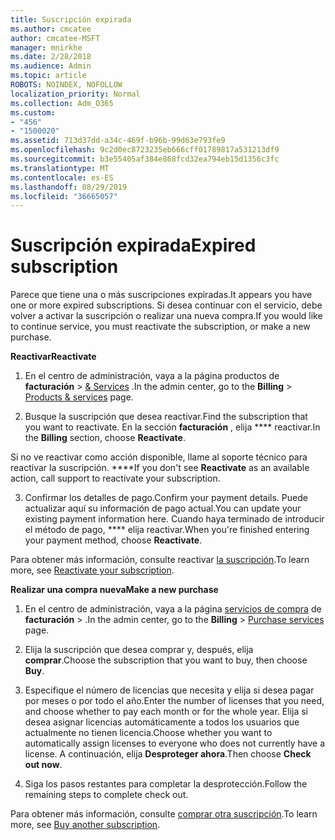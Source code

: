 ```yaml
---
title: Suscripción expirada
ms.author: cmcatee
author: cmcatee-MSFT
manager: mnirkhe
ms.date: 2/28/2018
ms.audience: Admin
ms.topic: article
ROBOTS: NOINDEX, NOFOLLOW
localization_priority: Normal
ms.collection: Adm_O365
ms.custom:
- "456"
- "1500020"
ms.assetid: 713d37dd-a34c-469f-b96b-99d63e793fe9
ms.openlocfilehash: 9c2d0ec8723235eb666cff01789817a531213df9
ms.sourcegitcommit: b3e55405af384e868fcd32ea794eb15d1356c3fc
ms.translationtype: MT
ms.contentlocale: es-ES
ms.lasthandoff: 08/29/2019
ms.locfileid: "36665057"
---
```

# <a name="expired-subscription"></a><span data-ttu-id="bd181-102">Suscripción expirada</span><span class="sxs-lookup"><span data-stu-id="bd181-102">Expired subscription</span></span>

<span data-ttu-id="bd181-103">Parece que tiene una o más suscripciones expiradas.</span><span class="sxs-lookup"><span data-stu-id="bd181-103">It appears you have one or more expired subscriptions.</span></span> <span data-ttu-id="bd181-104">Si desea continuar con el servicio, debe volver a activar la suscripción o realizar una nueva compra.</span><span class="sxs-lookup"><span data-stu-id="bd181-104">If you would like to continue service, you must reactivate the subscription, or make a new purchase.</span></span>
  
<span data-ttu-id="bd181-105">**Reactivar**</span><span class="sxs-lookup"><span data-stu-id="bd181-105">**Reactivate**</span></span>
  
1. <span data-ttu-id="bd181-106">En el centro de administración, vaya a la página productos de **facturación** \> [& Services](https://go.microsoft.com/fwlink/p/?linkid=842054) .</span><span class="sxs-lookup"><span data-stu-id="bd181-106">In the admin center, go to the **Billing** \> [Products & services](https://go.microsoft.com/fwlink/p/?linkid=842054) page.</span></span>

2. <span data-ttu-id="bd181-107">Busque la suscripción que desea reactivar.</span><span class="sxs-lookup"><span data-stu-id="bd181-107">Find the subscription that you want to reactivate.</span></span> <span data-ttu-id="bd181-108">En la sección **facturación** , elija \*\*\*\* reactivar.</span><span class="sxs-lookup"><span data-stu-id="bd181-108">In the **Billing** section, choose **Reactivate**.</span></span>

<span data-ttu-id="bd181-109">Si no ve reactivar como acción disponible, llame al soporte técnico para reactivar la suscripción. \*\*\*\*</span><span class="sxs-lookup"><span data-stu-id="bd181-109">If you don't see **Reactivate** as an available action, call support to reactivate your subscription.</span></span>

3. <span data-ttu-id="bd181-110">Confirmar los detalles de pago.</span><span class="sxs-lookup"><span data-stu-id="bd181-110">Confirm your payment details.</span></span> <span data-ttu-id="bd181-111">Puede actualizar aquí su información de pago actual.</span><span class="sxs-lookup"><span data-stu-id="bd181-111">You can update your existing payment information here.</span></span> <span data-ttu-id="bd181-112">Cuando haya terminado de introducir el método de pago, \*\*\*\* elija reactivar.</span><span class="sxs-lookup"><span data-stu-id="bd181-112">When you're finished entering your payment method, choose **Reactivate**.</span></span>

<span data-ttu-id="bd181-113">Para obtener más información, consulte reactivar [la suscripción](https://docs.microsoft.com/office365/admin/subscriptions-and-billing/reactivate-your-subscription).</span><span class="sxs-lookup"><span data-stu-id="bd181-113">To learn more, see [Reactivate your subscription](https://docs.microsoft.com/office365/admin/subscriptions-and-billing/reactivate-your-subscription).</span></span>

<span data-ttu-id="bd181-114">**Realizar una compra nueva**</span><span class="sxs-lookup"><span data-stu-id="bd181-114">**Make a new purchase**</span></span>
  
1. <span data-ttu-id="bd181-115">En el centro de administración, vaya a la página [servicios de compra](https://go.microsoft.com/fwlink/p/?linkid=868433) de **facturación** \> .</span><span class="sxs-lookup"><span data-stu-id="bd181-115">In the admin center, go to the **Billing** \> [Purchase services](https://go.microsoft.com/fwlink/p/?linkid=868433) page.</span></span>

2. <span data-ttu-id="bd181-116">Elija la suscripción que desea comprar y, después, elija **comprar**.</span><span class="sxs-lookup"><span data-stu-id="bd181-116">Choose the subscription that you want to buy, then choose **Buy**.</span></span>

3. <span data-ttu-id="bd181-117">Especifique el número de licencias que necesita y elija si desea pagar por meses o por todo el año.</span><span class="sxs-lookup"><span data-stu-id="bd181-117">Enter the number of licenses that you need, and choose whether to pay each month or for the whole year.</span></span> <span data-ttu-id="bd181-118">Elija si desea asignar licencias automáticamente a todos los usuarios que actualmente no tienen licencia.</span><span class="sxs-lookup"><span data-stu-id="bd181-118">Choose whether you want to automatically assign licenses to everyone who does not currently have a license.</span></span> <span data-ttu-id="bd181-119">A continuación, elija **Desproteger ahora**.</span><span class="sxs-lookup"><span data-stu-id="bd181-119">Then choose **Check out now**.</span></span>

4. <span data-ttu-id="bd181-120">Siga los pasos restantes para completar la desprotección.</span><span class="sxs-lookup"><span data-stu-id="bd181-120">Follow the remaining steps to complete check out.</span></span>

<span data-ttu-id="bd181-121">Para obtener más información, consulte [comprar otra suscripción](https://docs.microsoft.com/office365/admin/subscriptions-and-billing/buy-another-subscription).</span><span class="sxs-lookup"><span data-stu-id="bd181-121">To learn more, see [Buy another subscription](https://docs.microsoft.com/office365/admin/subscriptions-and-billing/buy-another-subscription).</span></span>